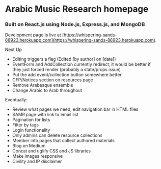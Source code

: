 # Arabic Music Research homepage

### Built on React.js using Node.js, Express.js, and MongoDB

Development page is live at [https://whispering-sands-88923.herokuapp.com](https://whispering-sands-88923.herokuapp.com).

Next Up
* Editing triggers a flag (Edited [by author] on [date])
* EventForm and AddCollection currently redirect, it would be better if they just forced render (probably a state/props issue)
* Put the add event/collection button somewhere better
* CFP/Notices section on resources page
* Remove Arabesque ensemble
* Change Arabic to Arab throughout


Eventually:
* Review what pages we need, edit navigation bar in HTML files
* SAMR page with link to email list
* Pagination for lists
* Filter by tags
* Login functionality
* Only admins can delete resource collections
* Member info pages that collect authored materials
* Blog on Medium
* Concat and uglify CSS and JS libraries
* Make images responsive
* Civility and IP disclaimer
